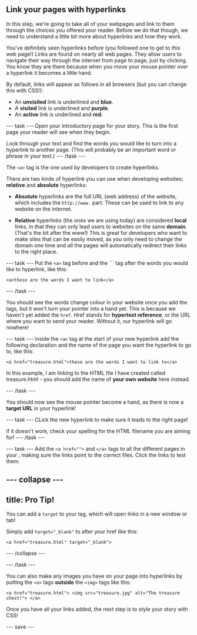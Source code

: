 ## Link your pages with hyperlinks

In this step, we're going to take all of your webpages and link to them through the choices you offered your reader. Before we do that though, we need to understand a little bit more about hyperlinks and how they work.

You've definitely seen hyperlinks before (you followed one to get to *this* web page!) Links are found on nearly all web pages. They allow users to navigate their way through the internet from page to page, just by clicking. You know they are there because when you move your mouse pointer over a hyperlink it becomes a little hand.

By default, links will appear as follows in all browsers (but you can change this with CSS!):

+ An **unvisited** link is underlined and **blue**.
+ A **visited** link is underlined and **purple**.
+ An **active** link is underlined and **red**.

--- task ---
Open your introductory page for your story. This is the first page your reader will see when they begin. 

Look through your text and find the words you would like to turn into a hyperlink to another page. (This will probably be an important word or phrase in your text.)
--- /task ---

The ```<a>``` tag is the one used by developers to create hyperlinks.

There are two kinds of hyperlink you can use when developing websites; **relative** and **absolute** hyperlinks:

+ **Absolute** hyperlinks are the full URL (web address) of the website, which includes the ```http://www.``` part. These can be used to link to any website on the internet.

+ **Relative** hyperlinks (the ones we are using today) are considered **local** links, in that they can only lead users to websites on the same **domain**. (That's the bit after the www!) This is great for developers who want to make sites that can be easily moved, as you only need to change the domain one time and *all* the pages will automatically redirect their links to the right place. 

--- task ---
Put the ```<a>``` tag before and the ```</a> tag after the words you would like to hyperlink, like this:

```<a>these are the words I want to link</a>```

--- /task ---

You should see the words change colour in your website once you add the tags, but it won't turn your pointer into a hand yet. This is because we haven't yet added the ```href```. Href stands for **hypertext reference**, or the URL where you want to send your reader. Without it, our hyperlink will go nowhere! 

--- task ---
Inside the ```<a>``` tag at the start of your new hyperlink add the following declaration and the name of the page you want the hyperlink to go to, like this:

```<a href="treasure.html">these are the words I want to link to</a>```

In this example, I am linking to the HTML file I have created called treasure.html - you should add the name of **your own website** here instead.

--- /task ---

You should now see the mouse pointer become a hand, as there is now a **target URL** in your hyperlink! 

--- task ---
CLick the new hyperlink to make sure it leads to the right page! 

If it doesn't work, check your spelling for the HTML filename you are aiming for!
--- /task ---

--- task ---
Add the ```<a href="">``` and ```</a>``` tags to all the different pages in your , making sure the links point to the correct files. Click the links to test them.

--- collapse ---
--- 
title: Pro Tip!
---
You can add a ```target``` to your tag, which will open links in a new window or tab!

Simply add ```target="_blank"``` to after your href like this:

```<a href="treasure.html" target="_blank">```

--- /collapse ---

--- /task ---

You can also make any images you have on your page into hyperlinks by putting the ```<a>``` tags **outside** the ```<img>``` tags like this:

```<a href="treasure.html"> <img src="treasure.jpg" alt="The treasure chest!"> </a> ```

Once you have all your links added, the next step is to style your story with CSS!

--- save ---